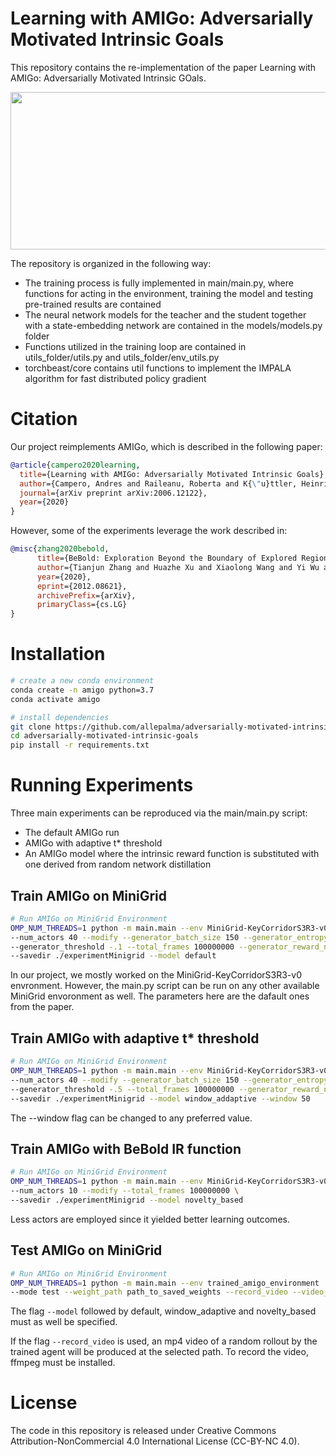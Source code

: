 
# Learning with AMIGo: Adversarially Motivated Intrinsic Goals
This repository contains the re-implementation of the paper Learning with AMIGo: Adversarially Motivated Intrinsic GOals. 

<p align="center">
  <img width="604" height="252" src="https://github.com/allepalma/adversarially-motivated-intrinsic-goals/blob/master/resources/amigo.png">
</p>

The repository is organized in the following way:
* The training process is fully implemented in main/main.py, where functions for acting in the environment, training the model and testing pre-trained results are contained 
* The neural network models for the teacher and the student together with a state-embedding network are contained in the models/models.py folder
* Functions utilized in the training loop are contained in utils_folder/utils.py and utils_folder/env_utils.py
* torchbeast/core contains util functions to implement the IMPALA algorithm for fast distributed policy gradient 

# Citation

Our project reimplements AMIGo, which is described in the following paper:

```bib
@article{campero2020learning,
  title={Learning with AMIGo: Adversarially Motivated Intrinsic Goals},
  author={Campero, Andres and Raileanu, Roberta and K{\"u}ttler, Heinrich and Tenenbaum, Joshua B and Rockt{\"a}schel, Tim and Grefenstette, Edward},
  journal={arXiv preprint arXiv:2006.12122},
  year={2020}
}
```

However, some of the experiments leverage the work described in:

```bib
@misc{zhang2020bebold,
      title={BeBold: Exploration Beyond the Boundary of Explored Regions}, 
      author={Tianjun Zhang and Huazhe Xu and Xiaolong Wang and Yi Wu and Kurt Keutzer and Joseph E. Gonzalez and Yuandong Tian},
      year={2020},
      eprint={2012.08621},
      archivePrefix={arXiv},
      primaryClass={cs.LG}
}
```

# Installation

```bash
# create a new conda environment
conda create -n amigo python=3.7
conda activate amigo

# install dependencies
git clone https://github.com/allepalma/adversarially-motivated-intrinsic-goals.git
cd adversarially-motivated-intrinsic-goals
pip install -r requirements.txt
```

# Running Experiments

Three main experiments can be reproduced via the main/main.py script:
* The default AMIGo run
* AMIGo with adaptive t* threshold
* An AMIGo model where the intrinsic reward function is substituted with one derived from random network distillation 

## Train AMIGo on MiniGrid

```bash
# Run AMIGo on MiniGrid Environment
OMP_NUM_THREADS=1 python -m main.main --env MiniGrid-KeyCorridorS3R3-v0 \
--num_actors 40 --modify --generator_batch_size 150 --generator_entropy_cost .05 \
--generator_threshold -.1 --total_frames 100000000 --generator_reward_negative -.3 \
--savedir ./experimentMinigrid --model default
```

In our project, we mostly worked on the MiniGrid-KeyCorridorS3R3-v0 envronment. However, the main.py script can be run
on any other available MiniGrid envoronment as well. The parameters here are the dafault ones from the paper.

## Train AMIGo with adaptive t* threshold

```bash
# Run AMIGo on MiniGrid Environment
OMP_NUM_THREADS=1 python -m main.main --env MiniGrid-KeyCorridorS3R3-v0 \
--num_actors 40 --modify --generator_batch_size 150 --generator_entropy_cost .05 \
--generator_threshold -.5 --total_frames 100000000 --generator_reward_negative -.3 \
--savedir ./experimentMinigrid --model window_addaptive --window 50
```
The --window flag can be changed to any preferred value. 

## Train AMIGo with BeBold IR function

```bash
# Run AMIGo on MiniGrid Environment
OMP_NUM_THREADS=1 python -m main.main --env MiniGrid-KeyCorridorS3R3-v0 \
--num_actors 10 --modify --total_frames 100000000 \
--savedir ./experimentMinigrid --model novelty_based
```

Less actors are employed since it yielded better learning outcomes. 

## Test AMIGo on MiniGrid

```bash
# Run AMIGo on MiniGrid Environment
OMP_NUM_THREADS=1 python -m main.main --env trained_amigo_environment  \
--mode test --weight_path path_to_saved_weights --record_video --video_path path_to_video.mp4
```

The flag ```--model``` followed by default, window_adaptive and novelty_based must as well be specified.

If the flag ```--record_video``` is used, an mp4 video of a random rollout by the trained agent will be produced at the selected path. To record the video, ffmpeg must be installed.



# License

The code in this repository is released under Creative Commons Attribution-NonCommercial 4.0 International License (CC-BY-NC 4.0).

